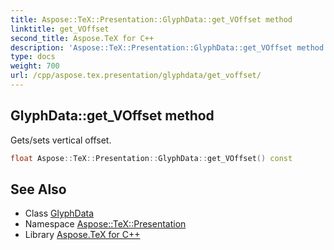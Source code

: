 ```yaml
---
title: Aspose::TeX::Presentation::GlyphData::get_VOffset method
linktitle: get_VOffset
second_title: Aspose.TeX for C++
description: 'Aspose::TeX::Presentation::GlyphData::get_VOffset method. Gets/sets vertical offset in C++.'
type: docs
weight: 700
url: /cpp/aspose.tex.presentation/glyphdata/get_voffset/
---
```

## GlyphData::get_VOffset method


Gets/sets vertical offset.

```cpp
float Aspose::TeX::Presentation::GlyphData::get_VOffset() const
```

## See Also

* Class [GlyphData](../)
* Namespace [Aspose::TeX::Presentation](../../)
* Library [Aspose.TeX for C++](../../../)
